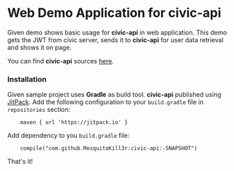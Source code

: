 # Web Demo Application for civic-api

Given demo shows basic usage for **civic-api** in web application. This demo gets the JWT from civic server, sends it to **civic-api** for user data retrieval and shows it on page.

You can find **civic-api** sources [here](https://github.com/MosquitoKill3r/civic-api).

### Installation
Given sample project uses **Gradle** as build tool. **civic-api** published using [JitPack](http://jitpack.io).
Add the following configuration to your `build.gradle` file in `repositories` section:
```
    maven { url 'https://jitpack.io' }
```

Add dependency to you `build.gradle` file:
```
    compile("com.github.MosquitoKill3r:civic-api:-SNAPSHOT")
```

That's it!
